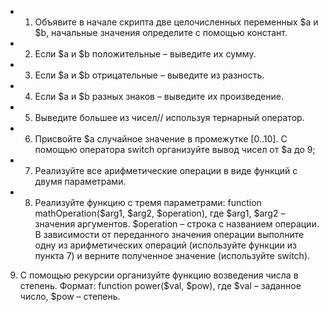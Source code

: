 - 1. Объявите в начале скрипта две целочисленных переменных $a и $b, начальные значения определите с помощью констант.
- 2. Если $a и $b положительные – выведите их сумму.
- 3. Если $а и $b отрицательные – выведите из разность.
- 4. Если $а и $b разных знаков – выведите их произведение.
- 5. Выведите большее из чисел// используя тернарный оператор.
- 6. Присвойте $а случайное значение в промежутке [0..10]. С помощью оператора switch организуйте вывод чисел от $a до 9;
- 7. Реализуйте все арифметические операции в виде функций с двумя параметрами.
- 8. Реализуйте функцию с тремя параметрами: function mathOperation($arg1, $arg2, $operation), где $arg1, $arg2 – значения аргументов. $operation – строка с названием операции. В зависимости от переданного значения операции выполните одну из арифметических операций (используйте функции из пункта 7) и верните полученное значение (используйте switch).
9. С помощью рекурсии организуйте функцию возведения числа в степень. Формат: function power($val, $pow), где $val – заданное число, $pow – степень.